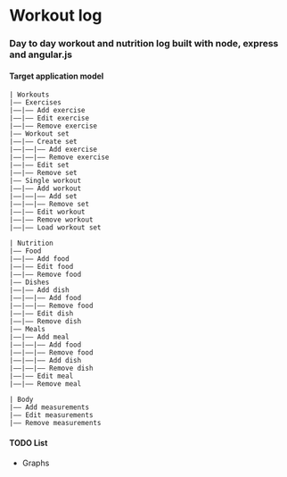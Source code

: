 # Workout log
### Day to day workout and nutrition log built with node, express and angular.js

#### Target application model

    | Workouts
    |–– Exercises
    |––|–– Add exercise
    |––|–– Edit exercise
    |––|–– Remove exercise
    |–– Workout set
    |––|–– Create set
    |––|––|–– Add exercise
    |––|––|–– Remove exercise
    |––|–– Edit set
    |––|–– Remove set
    |–– Single workout
    |––|–– Add workout
    |––|––|–– Add set
    |––|––|–– Remove set
    |––|–– Edit workout
    |––|–– Remove workout
    |––|–– Load workout set

    | Nutrition
    |–– Food
    |––|–– Add food
    |––|–– Edit food
    |––|–– Remove food
    |–– Dishes
    |––|–– Add dish
    |––|––|–– Add food
    |––|––|–– Remove food
    |––|–– Edit dish
    |––|–– Remove dish
    |–– Meals
    |––|–– Add meal
    |––|––|–– Add food
    |––|––|–– Remove food
    |––|––|–– Add dish
    |––|––|–– Remove dish
    |––|–– Edit meal
    |––|–– Remove meal

    | Body
    |–– Add measurements
    |–– Edit measurements
    |–– Remove measurements

#### TODO List
* Graphs
